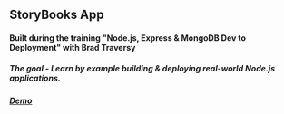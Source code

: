 ## StoryBooks App
#### Built during the training "Node.js, Express & MongoDB Dev to Deployment" with Brad Traversy
##### The goal - Learn by example building & deploying real-world Node.js applications.
##### [Demo](https://polar-tundra-30871.herokuapp.com/)
